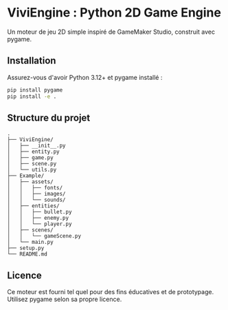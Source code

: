 # ViviEngine : Python 2D Game Engine

Un moteur de jeu 2D simple inspiré de GameMaker Studio, construit avec pygame.

## Installation

Assurez-vous d'avoir Python 3.12+ et pygame installé :

```bash
pip install pygame
pip install -e .
```

## Structure du projet

```
.
├── ViviEngine/
│   ├── __init__.py
│   ├── entity.py
│   ├── game.py
│   ├── scene.py
│   └── utils.py
├── Example/
│   ├── assets/
│   │   ├── fonts/
│   │   ├── images/
│   │   └── sounds/
│   ├── entities/
│   │   ├── bullet.py
│   │   ├── enemy.py
│   │   └── player.py
│   ├── scenes/
│   │   └── gameScene.py
│   └── main.py
├── setup.py
└── README.md
```

## Licence

Ce moteur est fourni tel quel pour des fins éducatives et de prototypage. Utilisez pygame selon sa propre licence.
